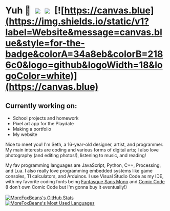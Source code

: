 # Yuh 🥶&ensp;[![](https://img.shields.io/static/v1?label=Pronouns&message=He/Him&style=for-the-badge&colorA=eb3489&colorB=bf216a&logo=mdbook&logoWidth=18&logoColor=white)](https://en.pronouns.page/he&him/)&ensp;![](https://img.shields.io/static/v1?label=US&message=English&style=for-the-badge&colorA=a8d11f&colorB=8aad15&logo=googletranslate&logoWidth=18&logoColor=white)&ensp;[![https://canvas.blue](https://img.shields.io/static/v1?label=Website&message=canvas.blue&style=for-the-badge&colorA=34a8eb&colorB=2186c0&logo=github&logoWidth=18&logoColor=white)](https://canvas.blue)

## Currently working on:
- School projects and homework
- Pixel art app for the Playdate
- Making a portfolio
- My website

Nice to meet you! I'm Seth, a 16-year-old designer, artist, and programmer. My main interests are coding and various forms of digital arts; I also love photography (and editing photos!), listening to music, and reading!

My fav programming languages are JavaScript, Python, C++, Processing, and Lua. I also really love programming embedded systems like game consoles, TI calculators, and Arduinos. I use Visual Studio Code as my IDE, with my favorite coding fonts being [Fantasque Sans Mono](https://github.com/belluzj/fantasque-sans) and [Comic Code](https://tosche.net/fonts/comic-code) (I don't own Comic Code but I'm gonna buy it eventually!)

<a href="https://github.com/MoreFoxBeans"><img align="center" src="https://github-readme-stats.vercel.app/api?username=morefoxbeans&show_icons=true&theme=github_dark&border_color=d0d7de&border_radius=6" alt="MoreFoxBeans's GitHub Stats" /></a>&emsp;&emsp;<a href="https://github.com/MoreFoxBeans"><img align="center" src="https://github-readme-stats.vercel.app/api/top-langs?username=morefoxbeans&layout=compact&theme=github_dark&border_color=d0d7de&border_radius=6" alt="MoreFoxBeans's Most Used Languages" /></a>
